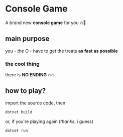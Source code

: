 # Console Game
A brand new **console game** for you 🔥🚀

## main purpose
you - *the O* - have to get the treats **as fast as possible**
### the cool thing
there is **NO ENDING** 🔥🔥

## how to play?
import the source code, then
```
dotnet build
```
or, if you're playing again (*thanks*, i guess)
```
dotnet run
```
